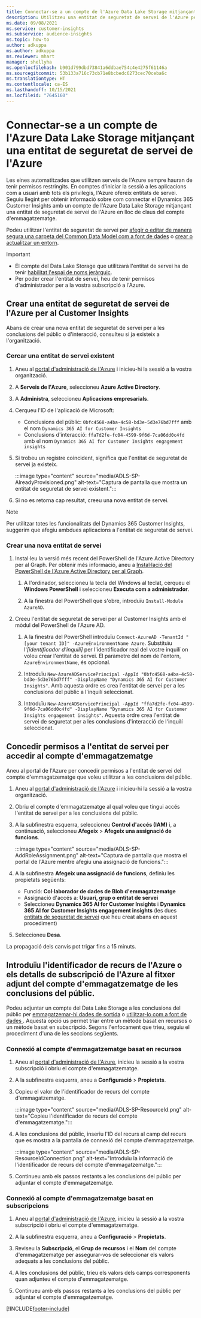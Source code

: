 ```yaml
---
title: Connectar-se a un compte de l'Azure Data Lake Storage mitjançant una entitat de seguretat de servei
description: Utilitzeu una entitat de seguretat de servei de l'Azure per connectar-vos al vostre llac de dades.
ms.date: 09/08/2021
ms.service: customer-insights
ms.subservice: audience-insights
ms.topic: how-to
author: adkuppa
ms.author: adkuppa
ms.reviewer: mhart
manager: shellyha
ms.openlocfilehash: b901d799dbd73841a6ddbae754c4e4275f61146a
ms.sourcegitcommit: 53b133a716c73cb71e8bcbedc6273cec70ceba6c
ms.translationtype: HT
ms.contentlocale: ca-ES
ms.lasthandoff: 10/15/2021
ms.locfileid: "7645160"
---
```

# <a name="connect-to-an-azure-data-lake-storage-account-by-using-an-azure-service-principal"></a>Connectar-se a un compte de l'Azure Data Lake Storage mitjançant una entitat de seguretat de servei de l'Azure

Les eines automatitzades que utilitzen serveis de l'Azure sempre hauran de tenir permisos restringits. En comptes d'iniciar la sessió a les aplicacions com a usuari amb tots els privilegis, l'Azure ofereix entitats de servei. Seguiu llegint per obtenir informació sobre com connectar el Dynamics 365 Customer Insights amb un compte de l'Azure Data Lake Storage mitjançant una entitat de seguretat de servei de l'Azure en lloc de claus del compte d'emmagatzematge. 

Podeu utilitzar l'entitat de seguretat de servei per [afegir o editar de manera segura una carpeta del Common Data Model com a font de dades](connect-common-data-model.md) o [crear o actualitzar un entorn](create-environment.md).

> [!IMPORTANT]
> - El compte del Data Lake Storage que utilitzarà l'entitat de servei ha de tenir [habilitat l'espai de noms jeràrquic](/azure/storage/blobs/data-lake-storage-namespace).
> - Per poder crear l'entitat de servei, heu de tenir permisos d'administrador per a la vostra subscripció a l'Azure.

## <a name="create-an-azure-service-principal-for-customer-insights"></a>Crear una entitat de seguretat de servei de l'Azure per al Customer Insights

Abans de crear una nova entitat de seguretat de servei per a les conclusions del públic o d'interacció, consulteu si ja existeix a l'organització.

### <a name="look-for-an-existing-service-principal"></a>Cercar una entitat de servei existent

1. Aneu al [portal d'administració de l'Azure](https://portal.azure.com) i inicieu-hi la sessió a la vostra organització.

2. A **Serveis de l'Azure**, seleccioneu **Azure Active Directory**.

3. A **Administra**, seleccioneu **Aplicacions empresarials**.

4. Cerqueu l'ID de l'aplicació de Microsoft:
   - Conclusions del públic: `0bfc4568-a4ba-4c58-bd3e-5d3e76bd7fff` amb el nom `Dynamics 365 AI for Customer Insights`
   - Conclusions d'interacció: `ffa7d2fe-fc04-4599-9f6d-7ca06dd0c4fd` amb el nom `Dynamics 365 AI for Customer Insights engagement insights`

5. Si trobeu un registre coincident, significa que l'entitat de seguretat de servei ja existeix. 
   
   :::image type="content" source="media/ADLS-SP-AlreadyProvisioned.png" alt-text="Captura de pantalla que mostra un entitat de seguretat de servei existent.":::
   
6. Si no es retorna cap resultat, creeu una nova entitat de servei.

>[!NOTE]
>Per utilitzar totes les funcionalitats del Dynamics 365 Customer Insights, suggerim que afegiu ambdues aplicacions a l'entitat de seguretat de servei.

### <a name="create-a-new-service-principal"></a>Crear una nova entitat de servei

1. Instal·leu la versió més recent del PowerShell de l'Azure Active Directory per al Graph. Per obtenir més informació, aneu a [Instal·lació del PowerShell de l'Azure Active Directory per al Graph](/powershell/azure/active-directory/install-adv2).

   1. A l'ordinador, seleccioneu la tecla del Windows al teclat, cerqueu el **Windows PowerShell** i seleccioneu **Executa com a administrador**.
   
   1. A la finestra del PowerShell que s'obre, introduïu `Install-Module AzureAD`.

2. Creeu l'entitat de seguretat de servei per al Customer Insights amb el mòdul del PowerShell de l'Azure AD.

   1. A la finestra del PowerShell introduïu `Connect-AzureAD -TenantId "[your tenant ID]" -AzureEnvironmentName Azure`. Substituïu l'*[identificador d'inquilí]* per l'identificador real del vostre inquilí on voleu crear l'entitat de servei. El paràmetre del nom de l'entorn, `AzureEnvironmentName`, és opcional.
  
   1. Introduïu `New-AzureADServicePrincipal -AppId "0bfc4568-a4ba-4c58-bd3e-5d3e76bd7fff" -DisplayName "Dynamics 365 AI for Customer Insights"`. Amb aquesta ordre es crea l'entitat de servei per a les conclusions del públic a l'inquilí seleccionat. 

   1. Introduïu `New-AzureADServicePrincipal -AppId "ffa7d2fe-fc04-4599-9f6d-7ca06dd0c4fd" -DisplayName "Dynamics 365 AI for Customer Insights engagement insights"`. Aquesta ordre crea l'entitat de servei de seguretat per a les conclusions d'interacció de l'inquilí seleccionat.

## <a name="grant-permissions-to-the-service-principal-to-access-the-storage-account"></a>Concedir permisos a l'entitat de servei per accedir al compte d'emmagatzematge

Aneu al portal de l'Azure per concedir permisos a l'entitat de servei del compte d'emmagatzematge que voleu utilitzar a les conclusions del públic.

1. Aneu al [portal d'administració de l'Azure](https://portal.azure.com) i inicieu-hi la sessió a la vostra organització.

1. Obriu el compte d'emmagatzematge al qual voleu que tingui accés l'entitat de servei per a les conclusions del públic.

1. A la subfinestra esquerra, seleccioneu **Control d'accés (IAM)** i, a continuació, seleccioneu **Afegeix** > **Afegeix una assignació de funcions**.

   :::image type="content" source="media/ADLS-SP-AddRoleAssignment.png" alt-text="Captura de pantalla que mostra el portal de l'Azure mentre afegiu una assignació de funcions.":::

1. A la subfinestra **Afegeix una assignació de funcions**, definiu les propietats següents:
   - Funció: **Col·laborador de dades de Blob d'emmagatzematge**
   - Assignació d'accés a: **Usuari, grup o entitat de servei**
   - Seleccioneu **Dynamics 365 AI for Customer Insights** i **Dynamics 365 AI for Customer Insights engagement insights** (les dues [entitats de seguretat de servei](#create-a-new-service-principal) que heu creat abans en aquest procediment)

1.  Seleccioneu **Desa**.

La propagació dels canvis pot trigar fins a 15 minuts.

## <a name="enter-the-azure-resource-id-or-the-azure-subscription-details-in-the-storage-account-attachment-to-audience-insights"></a>Introduïu l'identificador de recurs de l'Azure o els detalls de subscripció de l'Azure al fitxer adjunt del compte d'emmagatzematge de les conclusions del públic.

Podeu adjuntar un compte del Data Lake Storage a les conclusions del públic per [ emmagatzemar-hi dades de sortida](manage-environments.md) o [utilitzar-lo com a font de dades ](connect-common-data-service-lake.md). Aquesta opció us permet triar entre un mètode basat en recursos o un mètode basat en subscripció. Segons l'enfocament que trieu, seguiu el procediment d'una de les seccions següents.

### <a name="resource-based-storage-account-connection"></a>Connexió al compte d'emmagatzematge basat en recursos

1. Aneu al [portal d'administració de l'Azure](https://portal.azure.com), inicieu la sessió a la vostra subscripció i obriu el compte d'emmagatzematge.

1. A la subfinestra esquerra, aneu a **Configuració** > **Propietats**.

1. Copieu el valor de l'identificador de recurs del compte d'emmagatzematge.

   :::image type="content" source="media/ADLS-SP-ResourceId.png" alt-text="Copieu l'identificador de recurs del compte d'emmagatzematge.":::

1. A les conclusions del públic, inseriu l'ID del recurs al camp del recurs que es mostra a la pantalla de connexió del compte d'emmagatzematge.

   :::image type="content" source="media/ADLS-SP-ResourceIdConnection.png" alt-text="Introduïu la informació de l'identificador de recurs del compte d'emmagatzematge.":::   

1. Continueu amb els passos restants a les conclusions del públic per adjuntar el compte d'emmagatzematge.

### <a name="subscription-based-storage-account-connection"></a>Connexió al compte d'emmagatzematge basat en subscripcions

1. Aneu al [portal d'administració de l'Azure](https://portal.azure.com), inicieu la sessió a la vostra subscripció i obriu el compte d'emmagatzematge.

1. A la subfinestra esquerra, aneu a **Configuració** > **Propietats**.

1. Reviseu la **Subscripció**, el **Grup de recursos** i el **Nom** del compte d'emmagatzematge per assegurar-vos de seleccionar els valors adequats a les conclusions del públic.

1. A les conclusions del públic, trieu els valors dels camps corresponents quan adjunteu el compte d'emmagatzematge.

1. Continueu amb els passos restants a les conclusions del públic per adjuntar el compte d'emmagatzematge.


[!INCLUDE[footer-include](../includes/footer-banner.md)]
